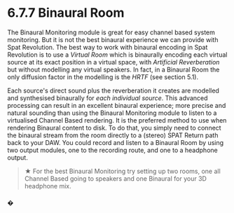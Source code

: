 # 6.7.7 Binaural Room

The Binaural Monitoring module is great for easy channel based system monitoring. But it is not the best binaural experience we can provide with Spat Revolution.
The best way to work with binaural encoding in Spat Revolution is to use a _Virtual
Room_ which is binaurally encoding each virtual source at its exact position in a virtual space, with _Artificial Reverberation_ but without modelling any virtual speakers.
In fact, in a Binaural Room the only diffusion factor in the modelling is the _HRTF_
(see section 5.1).

Each source's direct sound plus the reverberation it creates are modelled and synthesised binaurally for _each individual source_. This advanced processing can result
in an excellent binaural experience; more precise and natural sounding than using
the Binaural Monitoring module to listen to a virtualised Channel Based rendering.
It is the preferred method to use when rendering Binaural content to disk. To do
that, you simply need to connect the binaural stream from the room directly to a
(stereo) SPAT Return path back to your DAW. You could record and listen to a Binaural Room by using two output modules, one to the recording route, and one to a
headphone output.


> ★ For the best Binaural Monitoring try setting up two rooms, one all
Channel Based going to speakers and one Binaural for your 3D headphone mix.

#### �

